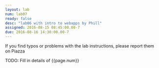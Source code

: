 ```yaml
---
layout: lab
num: lab07
ready: false
desc: "lab06 with intro to webapps by Phill"
assigned: 2016-08-15 08:45:00.00-7
due: 2016-08-16 14:30:00.00-7
---
```


If you find typos or problems with the lab instructions, please report them on Piazza

TODO: Fill in details of {{page.num}}
